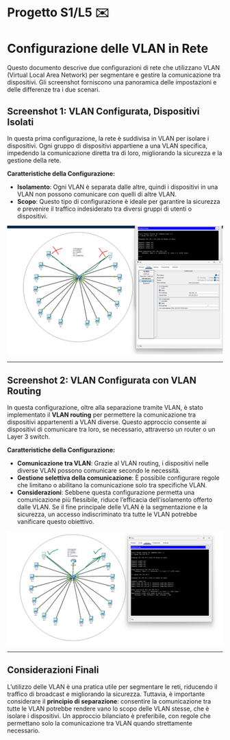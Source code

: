 # Progetto S1/L5 ✉️
# Configurazione delle VLAN in Rete

Questo documento descrive due configurazioni di rete che utilizzano VLAN (Virtual Local Area Network) per segmentare e gestire la comunicazione tra dispositivi. Gli screenshot forniscono una panoramica delle impostazioni e delle differenze tra i due scenari.

## Screenshot 1: VLAN Configurata, Dispositivi Isolati

In questa prima configurazione, la rete è suddivisa in VLAN per isolare i dispositivi. Ogni gruppo di dispositivi appartiene a una VLAN specifica, impedendo la comunicazione diretta tra di loro, migliorando la sicurezza e la gestione della rete.

**Caratteristiche della Configurazione:**

- **Isolamento**: Ogni VLAN è separata dalle altre, quindi i dispositivi in una VLAN non possono comunicare con quelli di altre VLAN.
- **Scopo**: Questo tipo di configurazione è ideale per garantire la sicurezza e prevenire il traffico indesiderato tra diversi gruppi di utenti o dispositivi.

![Configurazione VLAN - Dispositivi Isolati](./Screenshot.png "VLAN isolata")

---

## Screenshot 2: VLAN Configurata con VLAN Routing

In questa configurazione, oltre alla separazione tramite VLAN, è stato implementato il **VLAN routing** per permettere la comunicazione tra dispositivi appartenenti a VLAN diverse. Questo approccio consente ai dispositivi di comunicare tra loro, se necessario, attraverso un router o un Layer 3 switch.

**Caratteristiche della Configurazione:**

- **Comunicazione tra VLAN**: Grazie al VLAN routing, i dispositivi nelle diverse VLAN possono comunicare secondo le necessità.
- **Gestione selettiva della comunicazione**: È possibile configurare regole che limitano o abilitano la comunicazione solo tra specifiche VLAN.
- **Considerazioni**: Sebbene questa configurazione permetta una comunicazione più flessibile, riduce l’efficacia dell'isolamento offerto dalle VLAN. Se il fine principale delle VLAN è la segmentazione e la sicurezza, un accesso indiscriminato tra tutte le VLAN potrebbe vanificare questo obiettivo.

![Configurazione VLAN con VLAN Routing](./ScreenshotRoS.png "VLAN con Routing")

---

## Considerazioni Finali

L’utilizzo delle VLAN è una pratica utile per segmentare le reti, riducendo il traffico di broadcast e migliorando la sicurezza. Tuttavia, è importante considerare il **principio di separazione**: consentire la comunicazione tra tutte le VLAN potrebbe rendere vano lo scopo delle VLAN stesse, che è isolare i dispositivi. Un approccio bilanciato è preferibile, con regole che permettano solo la comunicazione tra VLAN quando strettamente necessario.

